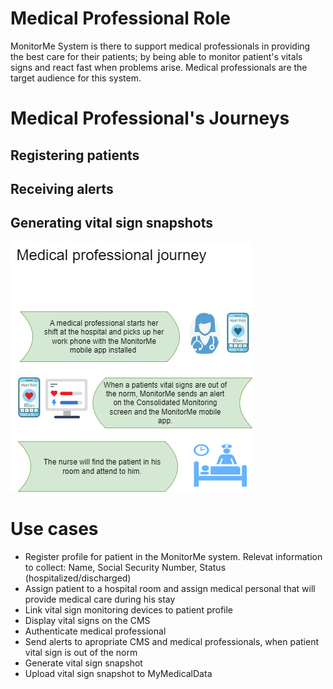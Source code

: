 # Medical Professional Role

MonitorMe System is there to support medical professionals in providing the best care for their patients; by being able to monitor patient's vitals signs and react fast when problems arise. Medical professionals are the target audience for this system. 

# Medical Professional's Journeys

## Registering patients


## Receiving alerts

## Generating vital sign snapshots

![Medical professional](https://github.com/ArchitectsEvolutionZone/MonitorMe/blob/main/resources/nurse%20journey.png)

# Use cases 
- Register profile for patient in the MonitorMe system. Relevat information to collect: Name, Social Security Number, Status (hospitalized/discharged) 
- Assign patient to a hospital room and assign medical personal that will provide medical care during his stay 
- Link vital sign monitoring devices to patient profile
- Display vital signs on the CMS
- Authenticate medical professional
- Send alerts to apropriate CMS and medical professionals, when patient vital sign is out of the norm
- Generate vital sign snapshot
- Upload vital sign snapshot to MyMedicalData

  
